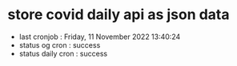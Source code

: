 # store covid daily api as json data

- last cronjob : Friday, 11 November 2022 13:40:24
- status og cron : success
- status daily cron : success
      
      